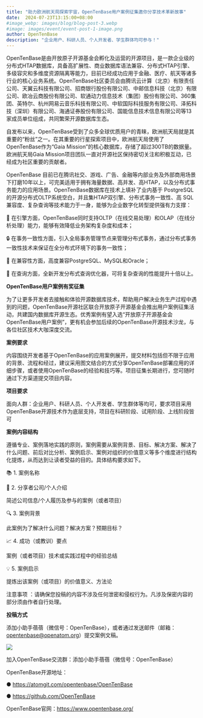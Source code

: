 ```yaml
---
title: "助力欧洲航天局探索宇宙，OpenTenBase用户案例征集邀你分享技术革新故事"
date:  2024-07-23T13:15:00+08:00
#image_webp: images/blog/blog-post-3.webp
#image: images/event/event-post-1-image.png
author: OpenTenBase
description: "企业用户、科研人员、个人开发者、学生群体均可参与！"
---
```


OpenTenBase是由开放原子开源基金会孵化及运营的开源项目，是一款企业级的分布式HTAP数据库，具备高扩展性、商业数据库语法兼容、分布式HTAP引擎、多级容灾和多维度资源隔离等能力，目前已经成功应用于金融、医疗、航天等诸多行业的核心业务系统。OpenTenBase社区委员会由腾讯云计算（北京）有限责任公司、天翼云科技有限公司、招商银行股份有限公司、中邮信息科技（北京）有限公司、欧冶云商股份有限公司、软通动力信息技术（集团）股份有限公司、360集团、英特尔、杭州网易云音乐科技有限公司、中软国际科技服务有限公司、泽拓科技（深圳）有限公司、海通证券股份有限公司、国能信息技术信息有限公司等13家成员单位组成，共同繁荣开源数据库生态。

自发布以来，OpenTenBase受到了众多全球优质用户的青睐，欧洲航天局就是其重要的“粉丝”之一。在其重要的行星探索项目中，欧洲航天局使用了OpenTenBase作为“Gaia Mission”的核心数据库，存储了超过300TB的数据量。欧洲航天局Gaia Mission项目团队一直对开源社区保持密切关注和积极互动，已经成为社区重要的贡献者。

OpenTenBase 目前已在腾讯社交、游戏、广告、金融等内部业务及外部商用场景下打磨10年以上，可完美适用于拥有海量数据、高并发、高HTAP，以及分布式事务能力的应用场景。OpenTenBase数据库在技术上填补了业内基于 PostgreSQL的开源分布式OLTP系统空白，并且集HTAP双引擎、分布式事务一致性、高 SQL 兼容度、复杂查询等技术能力于一身，能够为企业数字化转型提供强有力支撑：

🚀 在引擎方面，OpenTenBase同时支持OLTP（在线交易处理）和OLAP（在线分析处理）能力，能够有效降低业务架构复杂度和成本；

🔒 在事务一致性方面，引入全局事务管理节点来管理分布式事务，通过分布式事务一致性技术来保证在全分布式环境下的事务一致性；

🐘 在兼容性方面，高度兼容PostgreSQL、MySQL和Oracle；

🔎 在查询方面，全新开发分布式查询优化器，可将复杂查询的性能提升十倍以上。

**OpenTenBase用户案例有奖征集**

为了让更多开发者去接触和体验开源数据库技术，帮助用户解决业务生产过程中遇到的问题，OpenTenBase开源社区联合开放原子开源基金会推出用户案例征集活动，共建国内数据库开源生态。优秀案例有望入选“开放原子开源基金会OpenTenBase用户案例”，更有机会参加后续的OpenTenBase开源技术沙龙，与各位社区技术大咖深度交流。

**案例要求**

内容围绕开发者基于OpenTenBase的应用案例展开，提交材料包括但不限于应用的背景、流程和经过，建议采用图文结合的方式分享OpenTenBase部署应用的详细步骤，或者使用OpenTenBase的经验和技巧等。项目征集长期进行，您可随时通过下方渠道提交项目内容。

**项目要求**

面向人群：企业用户、科研人员、个人开发者、学生群体等均可，要求项目采用OpenTenBase开源技术作为底层支持，项目在科研阶段、试用阶段、上线阶段皆可

**案例内容结构**

遵循专业、案例落地实践的原则，案例需要从案例背景、目标、解决方案、解决了什么问题、前后对比分析、案例启示、案例对组织的价值意义等多个维度进行结构化提炼，从而达到让读者受益的目的。具体结构要求如下。

📚 1. 案例名称

🏢 2. 分享者公司/个人介绍

简述公司信息/个人履历及参与的案例（或者项目）

🔍 3. 案例背景

此案例为了解决什么问题？解决方案？预期目标？

📈 4. 成功（或教训）要点

案例（或者项目）技术或实践过程中的经验总结

💡 5. 案例启示

提炼出该案例（或项目）的价值意义、方法论

注意事项 ：请确保您投稿的内容不涉及任何泄密和侵权行为。凡涉及保密内容的部分须由作者自行处理。

**投稿方式**

添加小助手蓓蓓（微信号：OpenTenBase），或者通过发送邮件（邮箱：opentenbase@openatom.org）提交案例文稿。

<img src=../images/event-post-8-01.png class="img-fluid"  />

加入OpenTenBase交流群：添加小助手蓓蓓（微信号：OpenTenBase）

OpenTenBase开源地址：

● https://atomgit.com/opentenbase/OpenTenBase

● https://github.com/OpenTenBase

OpenTenBase官网：https://www.opentenbase.org/